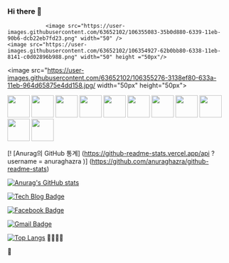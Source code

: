 ### Hi there 👋

<!--
**hanamDeveloper/hanamDeveloper** is a ✨ _special_ ✨ repository because its `README.md` (this file) appears on your GitHub profile.

Here are some ideas to get you started:

- 🔭 I’m currently working on ...
- 🌱 I’m currently learning ...
- 👯 I’m looking to collaborate on ...
- 🤔 I’m looking for help with ...
- 💬 Ask me about ...
- 📫 How to reach me: ...
- 😄 Pronouns: ...
- ⚡ Fun fact: ...
-->
<div style = "display="flex">
			    
			    <image src="https://user-images.githubusercontent.com/63652102/106355083-35b0d880-6339-11eb-90b6-dcb22eb7fd23.png" width="50" />
	<image src="https://user-images.githubusercontent.com/63652102/106354927-62b0bb80-6338-11eb-8141-c0d02896b988.png" width="50" height ="50px"/>


<image src="https://user-images.githubusercontent.com/63652102/106355276-3138ef80-633a-11eb-964d65875e4dd158.jpg/ width="50px" height="50px">
	    
<image src="https://user-images.githubusercontent.com/63652102/106354951-87a52e80-6338-11eb-8a07-7f9b2d45ea08.png" width="50" height ="50px" />

<image src="https://user-images.githubusercontent.com/63652102/106355083-35b0d880-6339-11eb-90b6-dcb22eb7fd23.png" width="50" height ="50px" />

<image src="https://user-images.githubusercontent.com/63652102/106354939-72c89b00-6338-11eb-9ef7-22601bad1499.jpg" width="50" height ="50px"/>

<image src="https://user-images.githubusercontent.com/63652102/106354536-def5cf80-6335-11eb-98ba-5fa2ce688807.png" width="50" height ="50px"/>

<image src="https://user-images.githubusercontent.com/63652102/106354538-e0bf9300-6335-11eb-96bb-4aad97948c21.png" width="50" height ="50px"/>

<image src="https://user-images.githubusercontent.com/63652102/106355182-c25b9680-6339-11eb-95e1-632aa73a0f29.jpg" width="50" height = "50px"/>
			    
			    
<image src="https://user-images.githubusercontent.com/63652102/106354529-d56c6780-6335-11eb-901a-676dca6a6f60.png" width="50px" height ="50px" />

<image src="https://user-images.githubusercontent.com/63652102/106354532-d8ffee80-6335-11eb-9a84-b79b6cb568e3.png" width="50px" height="50px"/>

<image src="https://user-images.githubusercontent.com/63652102/106354534-db624880-6335-11eb-8267-2b606fd7cade.png" width="50px" height="50px"/>

<image src="https://user-images.githubusercontent.com/63652102/106354536-def5cf80-6335-11eb-98ba-5fa2ce688807.png" width="50px" height="50px"/>

<image src="https://user-images.githubusercontent.com/63652102/106354538-e0bf9300-6335-11eb-96bb-4aad97948c21.png" width="50px" height="50px"/>
</div>


[! [Anurag의 GitHub 통계] (https://github-readme-stats.vercel.app/api ? username = anuraghazra )] (https://github.com/anuraghazra/github-readme-stats)

[![Anurag's GitHub stats](https://github-readme-stats.vercel.app/api?username=hanamDeveloper&show_icons=true&theme=tokyonight)](https://github.com/anuraghazra/github-readme-stats)

[![Tech Blog Badge](http://img.shields.io/badge/-Tech%20blog-black?style=flat-square&logo=github&link=https:https://hanamdeveloper.github.io/Second-Publish/)](https://https://hanamdeveloper.github.io/Second-Publish//)
	
  [![Facebook Badge](https://img.shields.io/badge/facebook-1877f2?style=flat-square&logo=facebook&logoColor=white&link=https://www.facebook.com/profile.php?id=100005009375516)](https://www.facebook.com/profile.php?id=100005009375516)
	
  [![Gmail Badge](https://img.shields.io/badge/Gmail-d14836?style=flat-square&logo=Gmail&logoColor=white&link=mailto:zmf1118@gmail.com)](mailto:zmf1118@gmail.com)
  
[![Top Langs](https://github-readme-stats.vercel.app/api/top-langs/?username=hanamDeveloper)](https://github.com/hanamDeveloper/github-readme-stats)
:cookie::apple::baby_bottle::chocolate_bar:

:watermelon:
